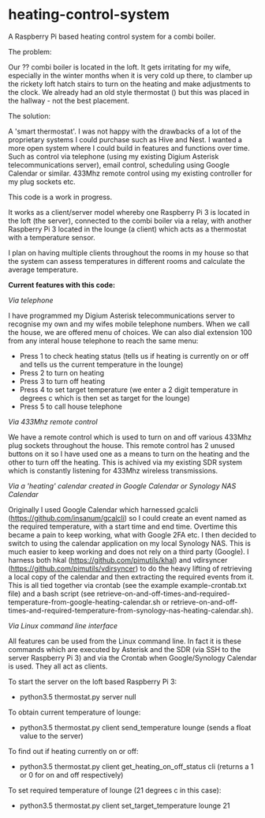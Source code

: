 # heating-control-system
A Raspberry Pi based heating control system for a combi boiler.

The problem:

Our ?? combi boiler is located in the loft.  It gets irritating for my wife, especially in the winter months when it is very cold up there, to clamber up the rickety loft hatch stairs to turn on the heating and make adjustments to the clock.  We already had an old style thermostat () but this was placed in the hallway - not the best placement.

The solution:

A 'smart thermostat'.  I was not happy with the drawbacks of a lot of the proprietary systems I could purchase such as Hive and Nest.  I wanted a more open system where I could build in features and functions over time.  Such as control via telephone (using my existing Digium Asterisk telecommunications server), email control, scheduling using Google Calendar or similar.  433Mhz remote control using my existing controller for my plug sockets etc.

This code is a work in progress.

It works as a client/server model whereby one Raspberry Pi 3 is located in the loft (the server), connected to the combi boiler via a relay, with another Raspberry Pi 3 located in the lounge (a client) which acts as a thermostat with a temperature sensor.

I plan on having multiple clients throughout the rooms in my house so that the system can assess temperatures in different rooms and calculate the average temperature.

**Current features with this code:**

_Via telephone_

I have programmed my Digium Asterisk telecommunications server to recognise my own and my wifes mobile telephone numbers.  When we call the house, we are offered menu of choices.  We can also dial extension 100 from any interal house telephone to reach the same menu:

* Press 1 to check heating status (tells us if heating is currently on or off and tells us the current temperature in the lounge)
* Press 2 to turn on heating
* Press 3 to turn off heating
* Press 4 to set target temperature (we enter a 2 digit temperature in degrees c which is then set as target for the lounge)
* Press 5 to call house telephone

_Via 433Mhz remote control_

We have a remote control which is used to turn on and off various 433Mhz plug sockets throughout the house.  This remote control has 2 unused buttons on it so I have used one as a means to turn on the heating and the other to turn off the heating.  This is achived via my existing SDR system which is constantly listening for 433Mhz wireless transmissions.

_Via a 'heating' calendar created in Google Calendar or Synology NAS Calendar_

Originally I used Google Calendar which harnessed gcalcli (https://github.com/insanum/gcalcli) so I could create an event named as the required temperature, with a start time and end time.  Overtime this became a pain to keep working, what with Google 2FA etc.  I then decided to switch to using the calendar application on my local Synology NAS.  This is much easier to keep working and does not rely on a third party (Google).  I harness both hkal (https://github.com/pimutils/khal) and vdirsyncer (https://github.com/pimutils/vdirsyncer) to do the heavy lifting of retrieving a local copy of the calendar and then extracting the required events from it.  This is all tied together via crontab (see the example example-crontab.txt file) and a bash script (see retrieve-on-and-off-times-and-required-temperature-from-google-heating-calendar.sh or retrieve-on-and-off-times-and-required-temperature-from-synology-nas-heating-calendar.sh).

_Via Linux command line interface_

All features can be used from the Linux command line.  In fact it is these commands which are executed by Asterisk and the SDR (via SSH to the server Raspberry Pi 3) and via the Crontab when Google/Synology Calendar is used.  They all act as clients.

To start the server on the loft based Raspberry Pi 3:

* python3.5 thermostat.py server null

To obtain current temperature of lounge:

* python3.5 thermostat.py client send_temperature lounge (sends a float value to the server)

To find out if heating currently on or off:

* python3.5 thermostat.py client get_heating_on_off_status cli (returns a 1 or 0 for on and off respectively)

To set required temperature of lounge (21 degrees c in this case):

* python3.5 thermostat.py client set_target_temperature lounge 21
